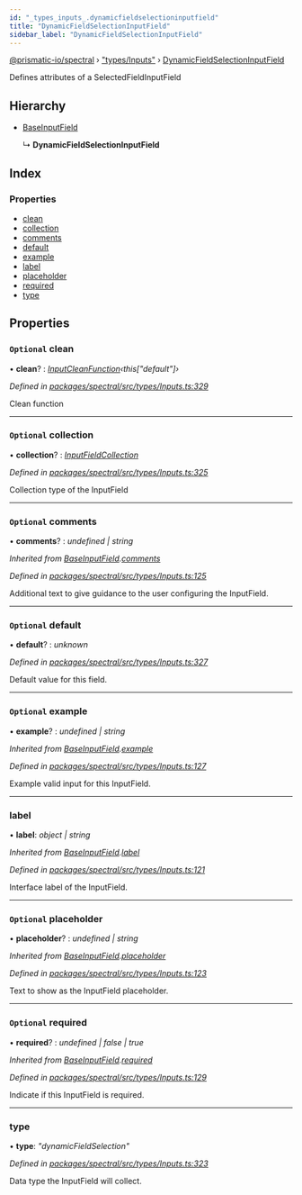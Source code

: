 ```yaml
---
id: "_types_inputs_.dynamicfieldselectioninputfield"
title: "DynamicFieldSelectionInputField"
sidebar_label: "DynamicFieldSelectionInputField"
---
```


[@prismatic-io/spectral](../index.md) › ["types/Inputs"](../modules/_types_inputs_.md) › [DynamicFieldSelectionInputField](_types_inputs_.dynamicfieldselectioninputfield.md)

Defines attributes of a SelectedFieldInputField

## Hierarchy

* [BaseInputField](_types_inputs_.baseinputfield.md)

  ↳ **DynamicFieldSelectionInputField**

## Index

### Properties

* [clean](_types_inputs_.dynamicfieldselectioninputfield.md#optional-clean)
* [collection](_types_inputs_.dynamicfieldselectioninputfield.md#optional-collection)
* [comments](_types_inputs_.dynamicfieldselectioninputfield.md#optional-comments)
* [default](_types_inputs_.dynamicfieldselectioninputfield.md#optional-default)
* [example](_types_inputs_.dynamicfieldselectioninputfield.md#optional-example)
* [label](_types_inputs_.dynamicfieldselectioninputfield.md#label)
* [placeholder](_types_inputs_.dynamicfieldselectioninputfield.md#optional-placeholder)
* [required](_types_inputs_.dynamicfieldselectioninputfield.md#optional-required)
* [type](_types_inputs_.dynamicfieldselectioninputfield.md#type)

## Properties

### `Optional` clean

• **clean**? : *[InputCleanFunction](../modules/_types_inputs_.md#inputcleanfunction)‹this["default"]›*

*Defined in [packages/spectral/src/types/Inputs.ts:329](https://github.com/prismatic-io/spectral/blob/v8.1.0/packages/spectral/src/types/Inputs.ts#L329)*

Clean function

___

### `Optional` collection

• **collection**? : *[InputFieldCollection](../modules/_types_inputs_.md#inputfieldcollection)*

*Defined in [packages/spectral/src/types/Inputs.ts:325](https://github.com/prismatic-io/spectral/blob/v8.1.0/packages/spectral/src/types/Inputs.ts#L325)*

Collection type of the InputField

___

### `Optional` comments

• **comments**? : *undefined | string*

*Inherited from [BaseInputField](_types_inputs_.baseinputfield.md).[comments](_types_inputs_.baseinputfield.md#optional-comments)*

*Defined in [packages/spectral/src/types/Inputs.ts:125](https://github.com/prismatic-io/spectral/blob/v8.1.0/packages/spectral/src/types/Inputs.ts#L125)*

Additional text to give guidance to the user configuring the InputField.

___

### `Optional` default

• **default**? : *unknown*

*Defined in [packages/spectral/src/types/Inputs.ts:327](https://github.com/prismatic-io/spectral/blob/v8.1.0/packages/spectral/src/types/Inputs.ts#L327)*

Default value for this field.

___

### `Optional` example

• **example**? : *undefined | string*

*Inherited from [BaseInputField](_types_inputs_.baseinputfield.md).[example](_types_inputs_.baseinputfield.md#optional-example)*

*Defined in [packages/spectral/src/types/Inputs.ts:127](https://github.com/prismatic-io/spectral/blob/v8.1.0/packages/spectral/src/types/Inputs.ts#L127)*

Example valid input for this InputField.

___

###  label

• **label**: *object | string*

*Inherited from [BaseInputField](_types_inputs_.baseinputfield.md).[label](_types_inputs_.baseinputfield.md#label)*

*Defined in [packages/spectral/src/types/Inputs.ts:121](https://github.com/prismatic-io/spectral/blob/v8.1.0/packages/spectral/src/types/Inputs.ts#L121)*

Interface label of the InputField.

___

### `Optional` placeholder

• **placeholder**? : *undefined | string*

*Inherited from [BaseInputField](_types_inputs_.baseinputfield.md).[placeholder](_types_inputs_.baseinputfield.md#optional-placeholder)*

*Defined in [packages/spectral/src/types/Inputs.ts:123](https://github.com/prismatic-io/spectral/blob/v8.1.0/packages/spectral/src/types/Inputs.ts#L123)*

Text to show as the InputField placeholder.

___

### `Optional` required

• **required**? : *undefined | false | true*

*Inherited from [BaseInputField](_types_inputs_.baseinputfield.md).[required](_types_inputs_.baseinputfield.md#optional-required)*

*Defined in [packages/spectral/src/types/Inputs.ts:129](https://github.com/prismatic-io/spectral/blob/v8.1.0/packages/spectral/src/types/Inputs.ts#L129)*

Indicate if this InputField is required.

___

###  type

• **type**: *"dynamicFieldSelection"*

*Defined in [packages/spectral/src/types/Inputs.ts:323](https://github.com/prismatic-io/spectral/blob/v8.1.0/packages/spectral/src/types/Inputs.ts#L323)*

Data type the InputField will collect.
